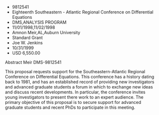 
* 9812541
* Eighteenth Southeastern - Atlantic Regional Conference on Differential Equations
* DMS,ANALYSIS PROGRAM
* 11/01/1998,11/02/1998
* Amnon Meir,AL,Auburn University
* Standard Grant
* Joe W. Jenkins
* 10/31/1999
* USD 6,550.00

Abstract Meir DMS-9812541

This proposal requests support for the Southeastern-Atlantic Regional
Conference on Differential Equations. This conference has a history dating back
to 1981, and has an established record of providing new investigators and
advanced graduate students a forum in which to exchange new ideas and discuss
recent developments. In particular, the conference invites young investigators
to present there work to an expert audience. The primary objective of this
proposal is to secure support for advanced graduate students and recent PhDs to
participate in this meeting.


